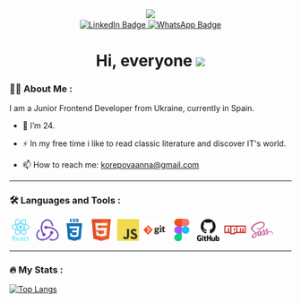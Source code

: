 <div id="header" align="center">
  <img src="https://media.giphy.com/media/cyBjN2W4SQGFT4SscZ/giphy.gif" width="300"/>
</div>
<div id="badges" align="center">
  <a href="https://www.linkedin.com/in/anna-zubakha">
    <img src="https://img.shields.io/badge/LinkedIn-blue?style=for-the-badge&logo=linkedin&logoColor=white" alt="LinkedIn Badge"/>
  </a>
  <a href="https://wa.me/380982417614">
    <img src="https://img.shields.io/badge/WhatsApp-25D366?style=for-the-badge&logo=whatsapp&logoColor=white" alt="WhatsApp Badge"/>
  </a>
</div>
<h1 align="center">
  Hi, everyone
  <img src="https://media.giphy.com/media/hvRJCLFzcasrR4ia7z/giphy.gif" width="30px"/>
</h1>

### :woman_technologist: About Me :
I am a Junior Frontend Developer from Ukraine, currently in Spain.
- :woman: I’m 24.

- :zap: In my free time i like to read classic literature and discover IT's world.

- :mailbox: How to reach me: korepovaanna@gmail.com 
----

### :hammer_and_wrench: Languages and Tools :
  <div>
 <img src="https://github.com/devicons/devicon/blob/master/icons/react/react-original-wordmark.svg" title="React" alt="React" width="40" height="40"/>&nbsp;
  <img src="https://github.com/devicons/devicon/blob/master/icons/redux/redux-original.svg" title="Redux" alt="Redux " width="40" height="40"/>&nbsp;
  <img src="https://github.com/devicons/devicon/blob/master/icons/css3/css3-plain-wordmark.svg"  title="CSS3" alt="CSS" width="40" height="40"/>&nbsp;
  <img src="https://github.com/devicons/devicon/blob/master/icons/html5/html5-original.svg" title="HTML5" alt="HTML" width="40" height="40"/>&nbsp;
  <img src="https://github.com/devicons/devicon/blob/master/icons/javascript/javascript-original.svg" title="JavaScript" alt="JavaScript" width="40" height="40"/>&nbsp;
  <img src="https://github.com/devicons/devicon/blob/master/icons/git/git-original-wordmark.svg" title="Git" **alt="Git" width="40" height="40"/>&nbsp;
    <img src="https://github.com/devicons/devicon/blob/master/icons/figma/figma-original.svg" title="Figma"  alt="Figma" width="40" height="40"/>&nbsp;
        <img src="https://github.com/devicons/devicon/blob/master/icons/github/github-original-wordmark.svg" title="GitHub"  alt="GitHub" width="40" height="40"/>&nbsp;
        <img src="https://github.com/devicons/devicon/blob/master/icons/npm/npm-original-wordmark.svg" title="NPM"  alt="NPM" width="40" height="40"/>&nbsp;
            <img src="https://github.com/devicons/devicon/blob/master/icons/sass/sass-original.svg" title="SASS"  alt="SASS" width="40" height="40"/>
  </div>

---

### :fire: My Stats : 

[![Top Langs](https://github-readme-stats.vercel.app/api/top-langs/?username=annazubakha&layout=compact&theme=vision-friendly-dark)](https://github.com/anuraghazra/github-readme-stats)

